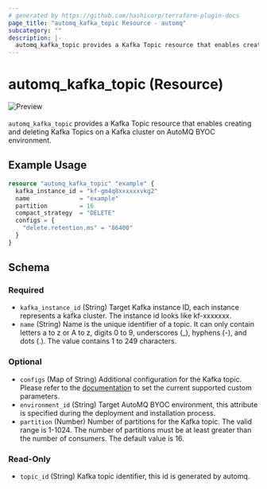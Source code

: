 ```yaml
---
# generated by https://github.com/hashicorp/terraform-plugin-docs
page_title: "automq_kafka_topic Resource - automq"
subcategory: ""
description: |-
  automq_kafka_topic provides a Kafka Topic resource that enables creating and deleting Kafka Topics on a Kafka cluster on AutoMQ BYOC environment.
---
```


# automq_kafka_topic (Resource)

![Preview](https://img.shields.io/badge/Lifecycle_Stage-Preview-blue?style=flat&logoColor=8A3BE2&labelColor=rgba)<br><br>`automq_kafka_topic` provides a Kafka Topic resource that enables creating and deleting Kafka Topics on a Kafka cluster on AutoMQ BYOC environment.

## Example Usage

```terraform
resource "automq_kafka_topic" "example" {
  kafka_instance_id = "kf-gm4q8xxxxxxvkg2"
  name              = "example"
  partition         = 16
  compact_strategy  = "DELETE"
  configs = {
    "delete.retention.ms" = "86400"
  }
}
```

<!-- schema generated by tfplugindocs -->
## Schema

### Required

- `kafka_instance_id` (String) Target Kafka instance ID, each instance represents a kafka cluster. The instance id looks like kf-xxxxxxx.
- `name` (String) Name is the unique identifier of a topic. It can only contain letters a to z or A to z, digits 0 to 9, underscores (_), hyphens (-), and dots (.). The value contains 1 to 249 characters.

### Optional

- `configs` (Map of String) Additional configuration for the Kafka topic. Please refer to the [documentation](https://docs.automq.com/automq-cloud/using-automq-for-kafka/restrictions#topic-level-configuration) to set the current supported custom parameters.
- `environment_id` (String) Target AutoMQ BYOC environment, this attribute is specified during the deployment and installation process.
- `partition` (Number) Number of partitions for the Kafka topic. The valid range is 1-1024. The number of partitions must be at least greater than the number of consumers. The default value is 16.

### Read-Only

- `topic_id` (String) Kafka topic identifier, this id is generated by automq.
